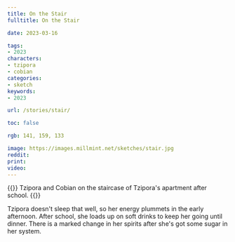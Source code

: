 ```yaml
---
title: On the Stair
fulltitle: On the Stair

date: 2023-03-16

tags: 
- 2023
characters:
- tzipora
- cobian
categories:
- sketch
keywords:
- 2023

url: /stories/stair/

toc: false

rgb: 141, 159, 133

image: https://images.millmint.net/sketches/stair.jpg
reddit:
print: 
video:
---
```

{{<note caption>}}
Tzipora and Cobian on the staircase of Tzipora's apartment after school.
{{</note>}}

Tzipora doesn't sleep that well, so her energy plummets in the early afternoon. After school, she loads up on soft drinks to keep her going until dinner. There is a marked change in her spirits after she's got some sugar in her system.